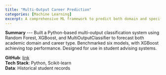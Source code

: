```yaml
---
title: "Multi-Output Career Prediction"
categories: [Machine Learning]
excerpt: A comprehensive ML framework to predict both domain and specific job roles using multi-output classifiers. Achieved 91.2% accuracy for domain classification and 95.9% for position-level prediction.
---
```


**Summary** ---
Built a Python-based multi-output classification system using Random Forest, XGBoost, and MultiOutputClassifier to forecast both academic domain and career type.
Benchmarked six models, with XGBoost achieving top performance. Designed for use in student advising systems.

**GitHub**: [link](#)  
**Tech Stack**: Python, Scikit-learn  
**Data**: Historical student records  
